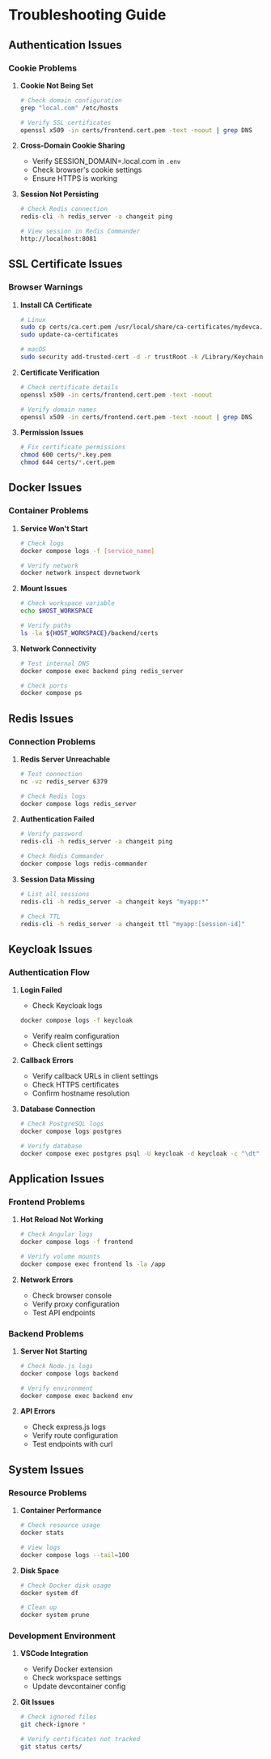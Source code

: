 # Troubleshooting Guide

## Authentication Issues

### Cookie Problems

1. **Cookie Not Being Set**
   ```bash
   # Check domain configuration
   grep "local.com" /etc/hosts

   # Verify SSL certificates
   openssl x509 -in certs/frontend.cert.pem -text -noout | grep DNS
   ```

2. **Cross-Domain Cookie Sharing**
   - Verify SESSION_DOMAIN=.local.com in `.env`
   - Check browser's cookie settings
   - Ensure HTTPS is working

3. **Session Not Persisting**
   ```bash
   # Check Redis connection
   redis-cli -h redis_server -a changeit ping

   # View session in Redis Commander
   http://localhost:8081
   ```

## SSL Certificate Issues

### Browser Warnings

1. **Install CA Certificate**
   ```bash
   # Linux
   sudo cp certs/ca.cert.pem /usr/local/share/ca-certificates/mydevca.crt
   sudo update-ca-certificates

   # macOS
   sudo security add-trusted-cert -d -r trustRoot -k /Library/Keychains/System.keychain certs/ca.cert.pem
   ```

2. **Certificate Verification**
   ```bash
   # Check certificate details
   openssl x509 -in certs/frontend.cert.pem -text -noout

   # Verify domain names
   openssl x509 -in certs/frontend.cert.pem -text -noout | grep DNS
   ```

3. **Permission Issues**
   ```bash
   # Fix certificate permissions
   chmod 600 certs/*.key.pem
   chmod 644 certs/*.cert.pem
   ```

## Docker Issues

### Container Problems

1. **Service Won't Start**
   ```bash
   # Check logs
   docker compose logs -f [service_name]

   # Verify network
   docker network inspect devnetwork
   ```

2. **Mount Issues**
   ```bash
   # Check workspace variable
   echo $HOST_WORKSPACE

   # Verify paths
   ls -la ${HOST_WORKSPACE}/backend/certs
   ```

3. **Network Connectivity**
   ```bash
   # Test internal DNS
   docker compose exec backend ping redis_server

   # Check ports
   docker compose ps
   ```

## Redis Issues

### Connection Problems

1. **Redis Server Unreachable**
   ```bash
   # Test connection
   nc -vz redis_server 6379

   # Check Redis logs
   docker compose logs redis_server
   ```

2. **Authentication Failed**
   ```bash
   # Verify password
   redis-cli -h redis_server -a changeit ping

   # Check Redis Commander
   docker compose logs redis-commander
   ```

3. **Session Data Missing**
   ```bash
   # List all sessions
   redis-cli -h redis_server -a changeit keys "myapp:*"

   # Check TTL
   redis-cli -h redis_server -a changeit ttl "myapp:[session-id]"
   ```

## Keycloak Issues

### Authentication Flow

1. **Login Failed**
   - Check Keycloak logs
   ```bash
   docker compose logs -f keycloak
   ```
   - Verify realm configuration
   - Check client settings

2. **Callback Errors**
   - Verify callback URLs in client settings
   - Check HTTPS certificates
   - Confirm hostname resolution

3. **Database Connection**
   ```bash
   # Check PostgreSQL logs
   docker compose logs postgres

   # Verify database
   docker compose exec postgres psql -U keycloak -d keycloak -c "\dt"
   ```

## Application Issues

### Frontend Problems

1. **Hot Reload Not Working**
   ```bash
   # Check Angular logs
   docker compose logs -f frontend

   # Verify volume mounts
   docker compose exec frontend ls -la /app
   ```

2. **Network Errors**
   - Check browser console
   - Verify proxy configuration
   - Test API endpoints

### Backend Problems

1. **Server Not Starting**
   ```bash
   # Check Node.js logs
   docker compose logs backend

   # Verify environment
   docker compose exec backend env
   ```

2. **API Errors**
   - Check express.js logs
   - Verify route configuration
   - Test endpoints with curl

## System Issues

### Resource Problems

1. **Container Performance**
   ```bash
   # Check resource usage
   docker stats

   # View logs
   docker compose logs --tail=100
   ```

2. **Disk Space**
   ```bash
   # Check Docker disk usage
   docker system df

   # Clean up
   docker system prune
   ```

### Development Environment

1. **VSCode Integration**
   - Verify Docker extension
   - Check workspace settings
   - Update devcontainer config

2. **Git Issues**
   ```bash
   # Check ignored files
   git check-ignore *

   # Verify certificates not tracked
   git status certs/
   ```
